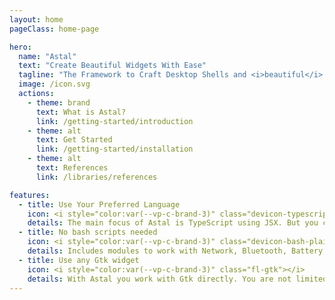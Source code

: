 ```yaml
---
layout: home
pageClass: home-page

hero:
  name: "Astal"
  text: "Create Beautiful Widgets With Ease"
  tagline: "The Framework to Craft Desktop Shells and <i>beautiful</i> <i>functional</i> Wayland Widgets with GTK!"
  image: /icon.svg
  actions:
    - theme: brand
      text: What is Astal?
      link: /getting-started/introduction
    - theme: alt
      text: Get Started
      link: /getting-started/installation
    - theme: alt
      text: References
      link: /libraries/references

features:
  - title: Use Your Preferred Language
    icon: <i style="color:var(--vp-c-brand-3)" class="devicon-typescript-plain"></i>
    details: The main focus of Astal is TypeScript using JSX. But you can use the libraries in any language that supports <a href="https://en.wikipedia.org/wiki/List_of_language_bindings_for_GTK">Gobject Introspection</a>.
  - title: No bash scripts needed
    icon: <i style="color:var(--vp-c-brand-3)" class="devicon-bash-plain"></i>
    details: Includes modules to work with Network, Bluetooth, Battery, Audio and more.
  - title: Use any Gtk widget
    icon: <i style="color:var(--vp-c-brand-3)" class="fl-gtk"></i>
    details: With Astal you work with Gtk directly. You are not limited to only a set of them.
---
```

<script setup>
import Showcases from './showcases/Showcases.vue'
</script>

<Showcases />

<!--TODO: add icons for buttons https://github.com/vuejs/vitepress/pull/3795-->

<style>
:root {
  --vp-home-hero-name-color: transparent;
  --vp-home-hero-name-background: -webkit-linear-gradient(120deg, var(--vp-c-purple-3), var(--vp-c-brand-3));

  --vp-home-hero-image-background-image: linear-gradient(-45deg, var(--vp-c-purple-3), var(--vp-c-brand-3));
  --vp-home-hero-image-filter: blur(44px);
}

:root {
  --overlay-gradient: color-mix(in srgb, var(--vp-c-brand-1), transparent 55%);
}

.dark {
  --overlay-gradient: color-mix(in srgb, var(--vp-c-brand-1), transparent 85%);
}

.home-page {
  background:
    linear-gradient(215deg, var(--overlay-gradient), transparent 40%),
    radial-gradient(var(--overlay-gradient), transparent 40%) no-repeat -60vw -40vh / 105vw 200vh,
    radial-gradient(var(--overlay-gradient), transparent 65%) no-repeat 50% calc(100% + 20rem) / 60rem 30rem;

  .VPFeature a {
    font-weight: bold;
  }

  .VPNavBar:not(.top) {
    background-color: transparent !important;
    -webkit-backdrop-filter: blur(16px);
    backdrop-filter: blur(16px);

    div.divider {
      display: none;
    }
  }
}

@media (min-width: 640px) {
  :root {
    --vp-home-hero-image-filter: blur(56px);
  }
}

@media (min-width: 960px) {
  :root {
    --vp-home-hero-image-filter: blur(68px);
  }
}
</style>
